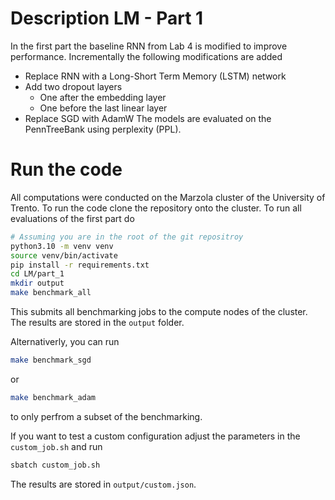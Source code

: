 # Description LM - Part 1

In the first part the baseline RNN from Lab 4 is modified to improve performance. Incrementally the following modifications are added
- Replace RNN with a Long-Short Term Memory (LSTM) network
- Add two dropout layers
    - One after the embedding layer
    - One before the last linear layer
- Replace SGD with AdamW
The models are evaluated on the PennTreeBank using perplexity (PPL).

# Run the code
All computations were conducted on the Marzola cluster of the University of Trento. To run the code clone the repository onto the cluster. To run all evaluations of the first part do 
```bash
# Assuming you are in the root of the git repositroy
python3.10 -m venv venv
source venv/bin/activate
pip install -r requirements.txt
cd LM/part_1
mkdir output
make benchmark_all
```
This submits all benchmarking jobs to the compute nodes of the cluster. The results are stored in the ```output``` folder.

Alternativerly, you can run 
```bash
make benchmark_sgd
```
or 
```bash
make benchmark_adam
```
to only perfrom a subset of the benchmarking.

If you want to test a custom configuration adjust the parameters in the ```custom_job.sh``` and run
```bash
sbatch custom_job.sh
```
The results are stored in ```output/custom.json```.